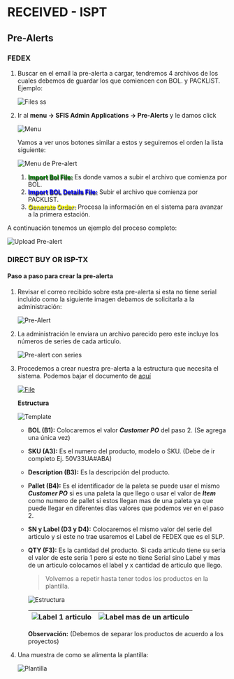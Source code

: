 # **RECEIVED - ISPT**

## Pre-Alerts

### FEDEX

1. Buscar en el email la pre-alerta a cargar, tendremos 4 archivos de los cuales debemos de guardar los que comiencen con BOL. y PACKLIST. Ejemplo:

   ![Files ss](https://drive.google.com/uc?export=download&id=1o38HYChmpg5jM_Cn4JktwudxUsFSaa3Y)

2. Ir al **menu -> SFIS Admin Applications -> Pre-Alerts** y le damos click

   ![Menu](https://drive.google.com/uc?export=download&id=1uosC8g2fAPR2CeJNaHgEIZM99ik2buw9)

   Vamos a ver unos botones similar a estos y seguiremos el orden la lista siguiente:

   ![Menu de Pre-alert](https://drive.google.com/uc?export=download&id=1Gieh7l6c9qU9uJ8El8BKmOXlXFya-pN5)

   1. **<span style="color:green; text-shadow: 1px 2px 2px black;font-weight: bold;">Import Bol File:</span>** Es donde vamos a subir el archivo que comienza por BOL. 
   2. **<span style="color:blue; text-shadow: 1px 2px 2px black;font-weight: bold;">Import BOL Details File:</span>** Subir el archivo que comienza por PACKLIST.
   3. **<span style="color:yellow; text-shadow: 1px 2px 2px black; font-weight: bold;">Generate Order:</span>** Procesa la información en el sistema para avanzar a la primera estación.

A continuación tenemos un ejemplo del proceso completo:

![Upload Pre-alert](<https://drive.google.com/uc?export=download&id=12tIyr65lejuDd-ElXAOilZHfvYTAUnvZ>)

### DIRECT BUY OR ISP-TX

#### Paso a paso para crear la pre-alerta

1. Revisar el correo recibido sobre esta pre-alerta si esta no tiene serial incluido como la siguiente imagen debamos de solicitarla a la administración:

   ![Pre-Alert](https://drive.google.com/uc?export=download&id=1pC9wQKxCFi_JkD8-PtcJLV5jNfbmaygQ)

2. La administración le enviara un archivo parecido pero este incluye los números de series de cada articulo.

   ![Pre-alert con series](https://drive.google.com/uc?export=download&id=1PhkJjk58Fk61dyUrSZlag4feGK-Tb8Wa)

3. Procedemos a crear nuestra pre-alerta a la estructura que necesita el sistema. Podemos bajar el documento de [aquí](https://drive.google.com/uc?export=download&id=1REM3FfUpX5WXRuRatYYMBGETFXZfLnup)

   [![File](https://drive.google.com/uc?export=download&id=1S3ErZS2mAbZbV_TgvRETqeK3YJGYBckV)](https://drive.google.com/uc?export=download&id=1REM3FfUpX5WXRuRatYYMBGETFXZfLnup)

   **Estructura**

   ![Template](https://drive.google.com/uc?export=download&id=12xaqUUh32Mj8eJHQli6HIHyycA4BXSsM)

   - **BOL (B1):** Colocaremos el valor ***Customer PO*** del paso 2. (Se agrega una única vez)

   - **SKU (A3):** Es el numero del producto, modelo o SKU. (Debe de ir completo Ej. 50V33UA#ABA)

   - **Description (B3):** Es la descripción del producto.

   -  **Pallet (B4):**  Es el identificador de la paleta se puede usar el mismo ***Customer PO*** si es una paleta la que llego o usar el valor de ***Item*** como numero de pallet si estos llegan mas de una paleta ya que puede llegar en diferentes días valores que podemos ver en el paso 2. 

   - **SN y Label (D3 y D4):** Colocaremos el mismo valor del serie del articulo y si este no trae usaremos el Label de FEDEX que es el SLP.

   - **QTY (F3):** Es la cantidad del producto. Si cada articulo tiene su seria el valor de este seria 1 pero si este no tiene Serial sino Label y mas de un articulo colocamos el label y x cantidad de articulo que llego.

     > Volvemos a repetir hasta tener todos los productos en la plantilla.

     ![Estructura](https://drive.google.com/uc?export=download&id=1CnF5Z5_H0qvOfCpV6HeMweMlDb_es2if)

     | ![Label 1 articulo](https://drive.google.com/uc?export=download&id=1wZjlLYQTb-PPdodcdSVpkIydzt_GhnA0) | ![Label mas de un articulo](https://drive.google.com/uc?export=download&id=1FZOBk_h1uuo-PDpUEkkqJ71SEpQR61te) |
     | ------------------------------------------------------------ | ------------------------------------------------------------ |

     **Observación:** (Debemos de separar los productos de acuerdo a los proyectos)

4. Una muestra de como se alimenta la plantilla:

   ![Plantilla](https://drive.google.com/uc?export=download&id=1qdC5NpdSIffmUeMS0zkIio4PNjaWhu5R)

   

   
